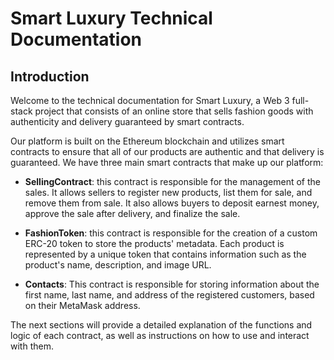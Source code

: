 # Smart Luxury Technical Documentation

## Introduction

Welcome to the technical documentation for Smart Luxury, a Web 3 full-stack project that consists of an online store that sells fashion goods with authenticity and delivery guaranteed by smart contracts.

Our platform is built on the Ethereum blockchain and utilizes smart contracts to ensure that all of our products are authentic and that delivery is guaranteed. We have three main smart contracts that make up our platform:

- **SellingContract**: this contract is responsible for the management of the sales. It allows sellers to register new products, list them for sale, and remove them from sale. It also allows buyers to deposit earnest money, approve the sale after delivery, and finalize the sale.

- **FashionToken**: this contract is responsible for the creation of a custom ERC-20 token to store the products' metadata. Each product is represented by a unique token that contains information such as the product's name, description, and image URL.

- **Contacts**: This contract is responsible for storing information about the first name, last name, and address of the registered customers, based on their MetaMask address.

The next sections will provide a detailed explanation of the functions and logic of each contract, as well as instructions on how to use and interact with them.

